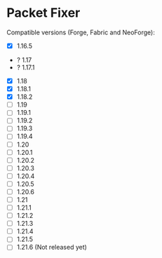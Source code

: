 # Packet Fixer


Compatible versions (Forge, Fabric and NeoForge):
- [x] 1.16.5
- ? 1.17
- ? 1.17.1
- [x] 1.18
- [x] 1.18.1
- [x] 1.18.2
- [ ] 1.19
- [ ] 1.19.1
- [ ] 1.19.2
- [ ] 1.19.3
- [ ] 1.19.4
- [ ] 1.20
- [ ] 1.20.1
- [ ] 1.20.2
- [ ] 1.20.3
- [ ] 1.20.4
- [ ] 1.20.5
- [ ] 1.20.6
- [ ] 1.21
- [ ] 1.21.1
- [ ] 1.21.2
- [ ] 1.21.3
- [ ] 1.21.4
- [ ] 1.21.5
- [ ] 1.21.6 (Not released yet)